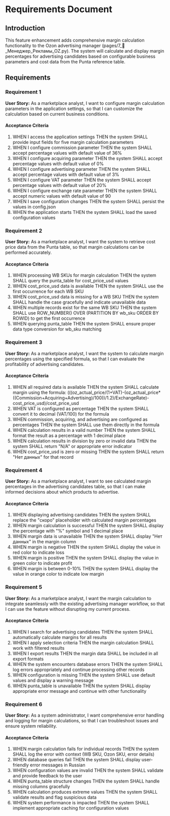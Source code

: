 # Requirements Document

## Introduction

This feature enhancement adds comprehensive margin calculation functionality to the Ozon advertising manager (pages/7_🎯_Менеджер_Рекламы_OZ.py). The system will calculate and display margin percentages for advertising candidates based on configurable business parameters and cost data from the Punta reference table.

## Requirements

### Requirement 1

**User Story:** As a marketplace analyst, I want to configure margin calculation parameters in the application settings, so that I can customize the calculation based on current business conditions.

#### Acceptance Criteria

1. WHEN I access the application settings THEN the system SHALL provide input fields for five margin calculation parameters
2. WHEN I configure commission parameter THEN the system SHALL accept percentage values with default value of 36%
3. WHEN I configure acquiring parameter THEN the system SHALL accept percentage values with default value of 0%
4. WHEN I configure advertising parameter THEN the system SHALL accept percentage values with default value of 3%
5. WHEN I configure VAT parameter THEN the system SHALL accept percentage values with default value of 20%
6. WHEN I configure exchange rate parameter THEN the system SHALL accept numeric values with default value of 90
7. WHEN I save configuration changes THEN the system SHALL persist the values in config.json
8. WHEN the application starts THEN the system SHALL load the saved configuration values

### Requirement 2

**User Story:** As a marketplace analyst, I want the system to retrieve cost price data from the Punta table, so that margin calculations can be performed accurately.

#### Acceptance Criteria

1. WHEN processing WB SKUs for margin calculation THEN the system SHALL query the punta_table for cost_price_usd values
2. WHEN cost_price_usd data is available THEN the system SHALL use the first occurrence for each WB SKU
3. WHEN cost_price_usd data is missing for a WB SKU THEN the system SHALL handle the case gracefully and indicate unavailable data
4. WHEN multiple records exist for the same WB SKU THEN the system SHALL use ROW_NUMBER() OVER (PARTITION BY wb_sku ORDER BY ROWID) to get the first occurrence
5. WHEN querying punta_table THEN the system SHALL ensure proper data type conversion for wb_sku matching

### Requirement 3

**User Story:** As a marketplace analyst, I want the system to calculate margin percentages using the specified formula, so that I can evaluate the profitability of advertising candidates.

#### Acceptance Criteria

1. WHEN all required data is available THEN the system SHALL calculate margin using the formula: (((oz_actual_price/(1+VAT)-(oz_actual_price*((Commission+Acquiring+Advertising)/100))/1.2)/ExchangeRate)-cost_price_usd)/cost_price_usd
2. WHEN VAT is configured as percentage THEN the system SHALL convert it to decimal (VAT/100) for the formula
3. WHEN commission, acquiring, and advertising are configured as percentages THEN the system SHALL use them directly in the formula
4. WHEN calculation results in a valid number THEN the system SHALL format the result as a percentage with 1 decimal place
5. WHEN calculation results in division by zero or invalid data THEN the system SHALL return "N/A" or appropriate error indicator
6. WHEN cost_price_usd is zero or missing THEN the system SHALL return "Нет данных" for that record

### Requirement 4

**User Story:** As a marketplace analyst, I want to see calculated margin percentages in the advertising candidates table, so that I can make informed decisions about which products to advertise.

#### Acceptance Criteria

1. WHEN displaying advertising candidates THEN the system SHALL replace the "скоро" placeholder with calculated margin percentages
2. WHEN margin calculation is successful THEN the system SHALL display the percentage with "%" symbol and 1 decimal place
3. WHEN margin data is unavailable THEN the system SHALL display "Нет данных" in the margin column
4. WHEN margin is negative THEN the system SHALL display the value in red color to indicate loss
5. WHEN margin is positive THEN the system SHALL display the value in green color to indicate profit
6. WHEN margin is between 0-10% THEN the system SHALL display the value in orange color to indicate low margin

### Requirement 5

**User Story:** As a marketplace analyst, I want the margin calculation to integrate seamlessly with the existing advertising manager workflow, so that I can use the feature without disrupting my current process.

#### Acceptance Criteria

1. WHEN I search for advertising candidates THEN the system SHALL automatically calculate margins for all results
2. WHEN I apply selection criteria THEN the margin calculation SHALL work with filtered results
3. WHEN I export results THEN the margin data SHALL be included in all export formats
4. WHEN the system encounters database errors THEN the system SHALL log errors appropriately and continue processing other records
5. WHEN configuration is missing THEN the system SHALL use default values and display a warning message
6. WHEN punta_table is unavailable THEN the system SHALL display appropriate error message and continue with other functionality

### Requirement 6

**User Story:** As a system administrator, I want comprehensive error handling and logging for margin calculations, so that I can troubleshoot issues and ensure system reliability.

#### Acceptance Criteria

1. WHEN margin calculation fails for individual records THEN the system SHALL log the error with context (WB SKU, Ozon SKU, error details)
2. WHEN database queries fail THEN the system SHALL display user-friendly error messages in Russian
3. WHEN configuration values are invalid THEN the system SHALL validate and provide feedback to the user
4. WHEN punta_table structure changes THEN the system SHALL handle missing columns gracefully
5. WHEN calculation produces extreme values THEN the system SHALL validate results and flag suspicious data
6. WHEN system performance is impacted THEN the system SHALL implement appropriate caching for configuration values
